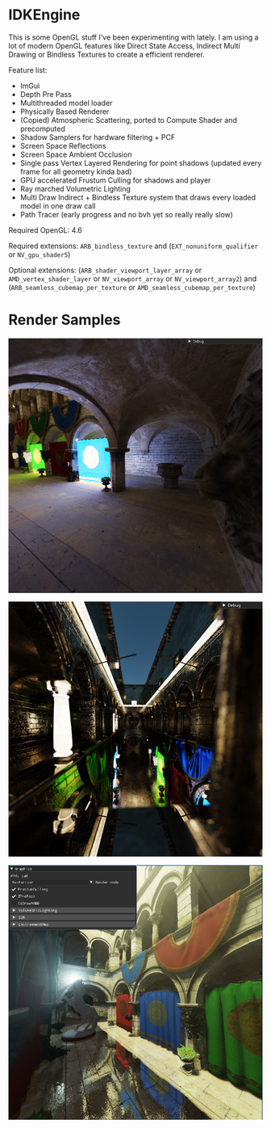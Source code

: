 # IDKEngine

This is some OpenGL stuff I've been experimenting with lately.
I am using a lot of modern OpenGL features like Direct State Access, Indirect Multi Drawing or Bindless Textures to create a efficient renderer.

Feature list:
 - ImGui
 - Depth Pre Pass
 - Multithreaded model loader
 - Physically Based Renderer
 - (Copied) Atmospheric Scattering, ported to Compute Shader and precomputed
 - Shadow Samplers for hardware filtering + PCF
 - Screen Space Reflections
 - Screen Space Ambient Occlusion
 - Single pass Vertex Layered Rendering for point shadows (updated every frame for all geometry kinda bad)
 - GPU accelerated Frustum Culling for shadows and player
 - Ray marched Volumetric Lighting
 - Multi Draw Indirect + Bindless Texture system that draws every loaded model in one draw call
 - Path Tracer (early progress and no bvh yet so really really slow)
 
Required OpenGL: 4.6

Required extensions: `ARB_bindless_texture` and (`EXT_nonuniform_qualifier` or `NV_gpu_shader5`)

Optional extensions: (`ARB_shader_viewport_layer_array` or `AMD_vertex_shader_layer` or `NV_viewport_array` or `NV_viewport_array2`) and (`ARB_seamless_cubemap_per_texture` or `AMD_seamless_cubemap_per_texture`)

# Render Samples

![PathTracedDiffuse](Screenshots/PathTracedDiffuse.png?raw=true)

![PathTracedShiny](Screenshots/PathTracedShiny.png?raw=true)

![Rasterized](Screenshots/Rasterized.PNG?raw=true)